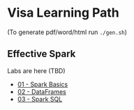 <link rel='stylesheet' href='assets/css/main.css'/>

# Visa Learning Path

(To generate pdf/word/html run `./gen.sh`)

## Effective Spark

Labs are here (TBD)

- [01 - Spark Basics](01-Spark-Basics.md)
- [02 - DataFrames](02-Spark-DataFrames.md)
- [03 - Spark SQL](03-Spark-SQL.md)
